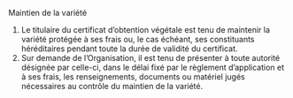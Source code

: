 Maintien de la variété
1) Le titulaire du certificat d’obtention végétale est tenu de maintenir la variété protégée à
ses frais ou, le cas échéant, ses constituants héréditaires pendant toute la durée de
validité du certificat.
2) Sur demande de l’Organisation, il est tenu de présenter à toute autorité désignée par
celle-ci, dans le délai fixé par le règlement d’application et à ses frais, les
renseignements, documents ou matériel jugés nécessaires au contrôle du maintien de la
variété.